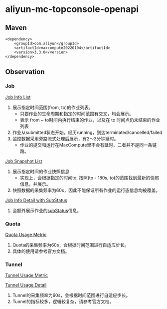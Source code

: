 # aliyun-mc-topconsole-openapi

## Maven
```
<dependency>
    <groupId>com.aliyun</groupId>
    <artifactId>maxcompute20220104</artifactId>
    <version>3.3.0</version>
</dependency>
```

## Observation
### Job
[Job Info List](https://help.aliyun.com/zh/maxcompute/user-guide/api-maxcompute-2022-01-04-listjobinfos?spm=a2c4g.11186623.0.i1)

1. 展示指定时间范围(from, to)的作业列表。 
   - 只要作业的生命周期和指定的时间范围有交叉，均会展示。
   - 表示 from ~ to时间内执行结束的作业，以及在 to 时间点仍未结束的作业列表
2. 作业从submitted状态开始，经历running，到达terminated/cancelled/failed
3. 监控数据采用旁路流式处理后展示，有2～3分钟延时。
   - 作业的提交和运行在MaxCompute里不会有延时，二者并不是同一条链路。

[Job Snapshot List](https://help.aliyun.com/zh/maxcompute/user-guide/api-maxcompute-2022-01-04-listjobsnapshotinfos?spm=a2c4g.11186623.help-menu-27797.d_2_13_3_4_3.72ebfa6fk9piaI)

1. 展示指定时间的作业快照信息
   - 实现上，会根据指定的时间to, 按照(to - 180s, to)的范围找到最新的快照信息，并展示。 
2. 快照数据的采集频率为60s，因此不能保证所有作业的运行态信息均被覆盖。

[Job Info Detail with SubStatus](https://help.aliyun.com/zh/maxcompute/user-guide/api-maxcompute-2022-01-04-getjobinfo?spm=a2c4g.11186623.help-menu-27797.d_2_13_3_4_4.7c4a58167jLg1l)

1. 会额外展示作业的[subStatus](https://help.aliyun.com/zh/maxcompute/user-guide/use-logview-v2-0-to-view-job-information?spm=a2c4g.11186623.help-menu-27797.d_2_8_4_1.a168fa6fieGeqI&scm=20140722.H_183576._.OR_help-T_cn~zh-V_1#p-85o-v6s-gdg)信息。

### Quota
[Quota Usage Metric](https://help.aliyun.com/zh/maxcompute/user-guide/api-maxcompute-2022-01-04-getquotausage?spm=a2c4g.11186623.help-menu-27797.d_2_13_3_3_0.13017e5c9t8NBc&scm=20140722.H_2861470._.OR_help-T_cn~zh-V_1)

1. Quota的采集频率为60s，会根据时间范围进行自适应步长。
2. 具体的使用请参考官方文档。

### Tunnel
[Tunnel Usage Metric](https://help.aliyun.com/document_detail/2882199.html?spm=openapi-amp.newDocPublishment.0.0.63f5281fJpNpHn)

[Tunnel Usage Detail](https://help.aliyun.com/zh/maxcompute/user-guide/api-maxcompute-2022-01-04-querytunnelmetricdetail?spm=a2c4g.11186623.help-menu-27797.d_2_13_3_3_1.4e646635UNHGJW)

1. Tunnel的采集频率为60s，会根据时间范围进行自适应步长。
2. Tunnel的指标较多，逻辑较复杂，请参考官方文档。